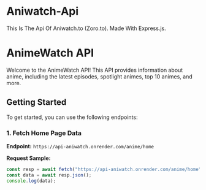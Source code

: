 # Aniwatch-Api
This Is The Api Of Aniwatch.to (Zoro.to). Made With Express.js.

# AnimeWatch API

Welcome to the AnimeWatch API! This API provides information about anime, including the latest episodes, spotlight animes, top 10 animes, and more.

## Getting Started

To get started, you can use the following endpoints:

### 1. Fetch Home Page Data

**Endpoint:** `https://api-aniwatch.onrender.com/anime/home`

**Request Sample:**
```javascript
const resp = await fetch("https://api-aniwatch.onrender.com/anime/home");
const data = await resp.json();
console.log(data);
